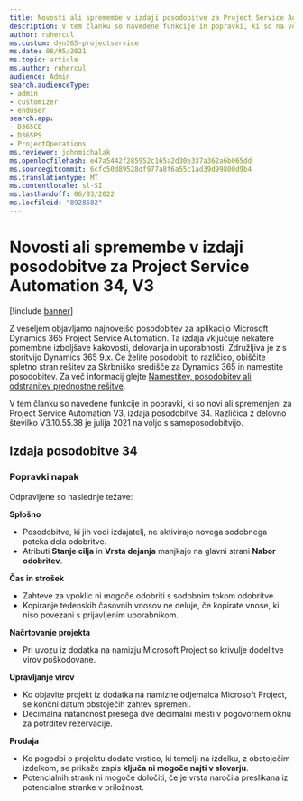 ```yaml
---
title: Novosti ali spremembe v izdaji posodobitve za Project Service Automation 34, V3
description: V tem članku so navedene funkcije in popravki, ki so na voljo za Project Service Automation V3, izdaja posodobitve 34.
author: ruhercul
ms.custom: dyn365-projectservice
ms.date: 08/05/2021
ms.topic: article
ms.author: ruhercul
audience: Admin
search.audienceType:
- admin
- customizer
- enduser
search.app:
- D365CE
- D365PS
- ProjectOperations
ms.reviewer: johnmichalak
ms.openlocfilehash: e47a5442f285952c165a2d30e337a362a6b065dd
ms.sourcegitcommit: 6cfc50d89528df977a8f6a55c1ad39d99800d9b4
ms.translationtype: MT
ms.contentlocale: sl-SI
ms.lasthandoff: 06/03/2022
ms.locfileid: "8928682"
---
```

# <a name="whats-new-or-changed-in-project-service-automation-update-release-34-v3"></a>Novosti ali spremembe v izdaji posodobitve za Project Service Automation 34, V3

[!include [banner](../includes/psa-now-project-operations.md)]

Z veseljem objavljamo najnovejšo posodobitev za aplikacijo Microsoft Dynamics 365 Project Service Automation. Ta izdaja vključuje nekatere pomembne izboljšave kakovosti, delovanja in uporabnosti. Združljiva je z s storitvijo Dynamics 365 9.x. Če želite posodobiti to različico, obiščite spletno stran rešitev za Skrbniško središče za Dynamics 365 in namestite posodobitev. Za več informacij glejte [Namestitev, posodobitev ali odstranitev prednostne rešitve](/power-platform/admin/install-remove-preferred-solution).

V tem članku so navedene funkcije in popravki, ki so novi ali spremenjeni za Project Service Automation V3, izdaja posodobitve 34. Različica z delovno številko V3.10.55.38 je julija 2021 na voljo s samoposodobitvijo.

## <a name="update-release-34"></a>Izdaja posodobitve 34

### <a name="bug-fixes"></a>Popravki napak
Odpravljene so naslednje težave:

**Splošno**

- Posodobitve, ki jih vodi izdajatelj, ne aktivirajo novega sodobnega poteka dela odobritve.
- Atributi **Stanje cilja** in **Vrsta dejanja** manjkajo na glavni strani **Nabor odobritev**.

**Čas in strošek**

- Zahteve za vpoklic ni mogoče odobriti s sodobnim tokom odobritve.
- Kopiranje tedenskih časovnih vnosov ne deluje, če kopirate vnose, ki niso povezani s prijavljenim uporabnikom.

**Načrtovanje projekta**

- Pri uvozu iz dodatka na namizju Microsoft Project so krivulje dodelitve virov poškodovane.

**Upravljanje virov**

- Ko objavite projekt iz dodatka na namizne odjemalca Microsoft Project, se končni datum obstoječih zahtev spremeni.
- Decimalna natančnost presega dve decimalni mesti v pogovornem oknu za potrditev rezervacije.

**Prodaja**

- Ko pogodbi o projektu dodate vrstico, ki temelji na izdelku, z obstoječim izdelkom, se prikaže zapis **ključa ni mogoče najti v slovarju**.
- Potencialnih strank ni mogoče določiti, če je vrsta naročila preslikana iz potencialne stranke v priložnost.
